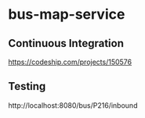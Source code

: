 # bus-map-service

## Continuous Integration
https://codeship.com/projects/150576

## Testing
http://localhost:8080/bus/P216/inbound
